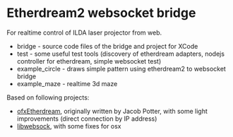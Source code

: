 # Etherdream2 websocket bridge

For realtime control of ILDA laser projector from web.
  - bridge - source code files of the bridge and project for XCode
  - test - some useful test tools (discovery of etherdream adapters, nodejs controller for etherdream, simple websocket test)
  - example_circle - draws simple pattern using etherdream2 to websocket bridge
  - example_maze - realtime 3d maze

Based on following projects:
  - [ofxEtherdream](https://github.com/memo/ofxEtherdream), originally written by Jacob Potter, with some light improvements (direct connection by IP address)
  - [libwebsock](https://github.com/payden/libwebsock), with some fixes for osx
